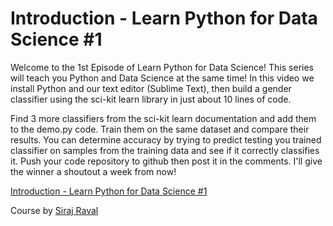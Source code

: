 # Introduction - Learn Python for Data Science #1

Welcome to the 1st Episode of Learn Python for Data Science! This series will teach you Python and Data Science at the same time! In this video we install Python and our text editor (Sublime Text), then build a gender classifier using the sci-kit learn library in just about 10 lines of code.

Find 3 more classifiers from the sci-kit learn documentation and add them to the demo.py code. Train them on the same dataset and compare their results. You can determine accuracy by trying to predict testing you trained classifier on samples from the training data and see if it correctly classifies it. Push your code repository to github then post it in the comments. I'll give the winner a shoutout a week from now!

[Introduction - Learn Python for Data Science #1](https://www.youtube.com/watch?v=T5pRlIbr6gg&index=1&list=PL2-dafEMk2A6QKz1mrk1uIGfHkC1zZ6UU)

Course by [Siraj Raval](https://www.youtube.com/channel/UCWN3xxRkmTPmbKwht9FuE5A)